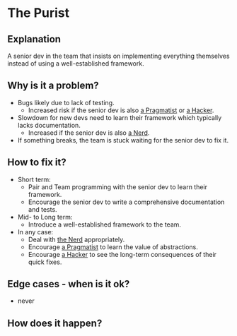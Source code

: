 # The Purist
## Explanation
A senior dev in the team that insists on implementing everything themselves instead of using a well-established framework.

## Why is it a problem?
* Bugs likely due to lack of testing.
  * Increased risk if the senior dev is also [a Pragmatist](The-Pragmatist.md) or [a Hacker](The-Hacker.md).
* Slowdown for new devs need to learn their framework which typically lacks documentation.
  * Increased if the senior dev is also [a Nerd](The-Nerd.md).
* If something breaks, the team is stuck waiting for the senior dev to fix it.

## How to fix it?
* Short term: 
  * Pair and Team programming with the senior dev to learn their framework.
  * Encourage the senior dev to write a comprehensive documentation and tests.
* Mid- to Long term:
  * Introduce a well-established framework to the team.
* In any case:
  * Deal with [the Nerd](The-Nerd.md) appropriately.
  * Encourage [a Pragmatist](The-Pragmatist.md) to learn the value of abstractions.
  * Encourage [a Hacker](The-Hacker.md) to see the long-term consequences of their quick fixes.

## Edge cases - when is it ok?
* never

## How does it happen?
